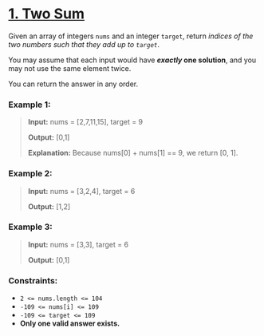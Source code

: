 # [1. Two Sum](https://leetcode.com/problems/two-sum)

Given an array of integers `nums` and an integer `target`, return *indices of the two numbers such that they add up to `target`*.

You may assume that each input would have ***exactly* one solution**, and you may not use the same element twice.

You can return the answer in any order.


### Example 1:
> **Input:** nums = [2,7,11,15], target = 9
> 
> **Output:** [0,1]
> 
> **Explanation:** Because nums[0] + nums[1] == 9, we return [0, 1].

### Example 2:
> **Input:** nums = [3,2,4], target = 6
> 
> **Output:** [1,2]

### Example 3:
> **Input:** nums = [3,3], target = 6
> 
> **Output:** [0,1]


### Constraints:
* `2 <= nums.length <= 104`
* `-109 <= nums[i] <= 109`
* `-109 <= target <= 109`
* **Only one valid answer exists.**
